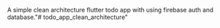 A simple clean architecture flutter todo app with using firebase auth and database."# todo_app_clean_architecture" 
